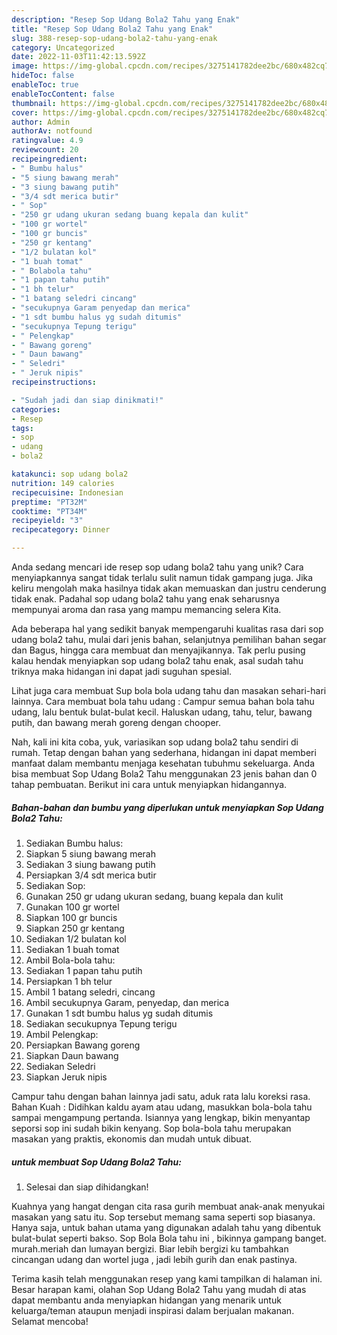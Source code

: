 ```yaml
---
description: "Resep Sop Udang Bola2 Tahu yang Enak"
title: "Resep Sop Udang Bola2 Tahu yang Enak"
slug: 388-resep-sop-udang-bola2-tahu-yang-enak
category: Uncategorized
date: 2022-11-03T11:42:13.592Z
image: https://img-global.cpcdn.com/recipes/3275141782dee2bc/680x482cq70/sop-udang-bola2-tahu-foto-resep-utama.jpg
hideToc: false
enableToc: true
enableTocContent: false
thumbnail: https://img-global.cpcdn.com/recipes/3275141782dee2bc/680x482cq70/sop-udang-bola2-tahu-foto-resep-utama.jpg
cover: https://img-global.cpcdn.com/recipes/3275141782dee2bc/680x482cq70/sop-udang-bola2-tahu-foto-resep-utama.jpg
author: Admin
authorAv: notfound
ratingvalue: 4.9
reviewcount: 20
recipeingredient:
- " Bumbu halus"
- "5 siung bawang merah"
- "3 siung bawang putih"
- "3/4 sdt merica butir"
- " Sop"
- "250 gr udang ukuran sedang buang kepala dan kulit"
- "100 gr wortel"
- "100 gr buncis"
- "250 gr kentang"
- "1/2 bulatan kol"
- "1 buah tomat"
- " Bolabola tahu"
- "1 papan tahu putih"
- "1 bh telur"
- "1 batang seledri cincang"
- "secukupnya Garam penyedap dan merica"
- "1 sdt bumbu halus yg sudah ditumis"
- "secukupnya Tepung terigu"
- " Pelengkap"
- " Bawang goreng"
- " Daun bawang"
- " Seledri"
- " Jeruk nipis"
recipeinstructions:

- "Sudah jadi dan siap dinikmati!"
categories:
- Resep
tags:
- sop
- udang
- bola2

katakunci: sop udang bola2 
nutrition: 149 calories
recipecuisine: Indonesian
preptime: "PT32M"
cooktime: "PT34M"
recipeyield: "3"
recipecategory: Dinner

---
```





Anda sedang mencari ide resep sop udang bola2 tahu yang unik? Cara menyiapkannya sangat tidak terlalu sulit namun tidak gampang juga. Jika keliru mengolah maka hasilnya tidak akan memuaskan dan justru cenderung tidak enak. Padahal sop udang bola2 tahu yang enak seharusnya mempunyai aroma dan rasa yang mampu memancing selera Kita.





Ada beberapa hal yang sedikit banyak mempengaruhi kualitas rasa dari sop udang bola2 tahu, mulai dari jenis bahan, selanjutnya pemilihan bahan segar dan Bagus, hingga cara membuat dan menyajikannya. Tak perlu pusing kalau hendak menyiapkan sop udang bola2 tahu enak,      asal sudah tahu triknya maka hidangan ini dapat jadi suguhan spesial.














Lihat juga cara membuat Sup bola bola udang tahu dan masakan sehari-hari lainnya. Cara membuat bola tahu udang : Campur semua bahan bola tahu udang, lalu bentuk bulat-bulat kecil. Haluskan udang, tahu, telur, bawang putih, dan bawang merah goreng dengan chooper.






Nah, kali ini kita coba, yuk, variasikan sop udang bola2 tahu sendiri di rumah. Tetap dengan bahan yang sederhana, hidangan ini dapat memberi manfaat dalam membantu menjaga kesehatan tubuhmu sekeluarga. Anda bisa membuat Sop Udang Bola2 Tahu menggunakan 23 jenis bahan dan 0 tahap pembuatan. Berikut ini cara untuk menyiapkan hidangannya.

<!--inarticleads1-->

##### Bahan-bahan dan bumbu yang diperlukan untuk menyiapkan Sop Udang Bola2 Tahu:

1. Sediakan  Bumbu halus:
1. Siapkan 5 siung bawang merah
1. Sediakan 3 siung bawang putih
1. Persiapkan 3/4 sdt merica butir
1. Sediakan  Sop:
1. Gunakan 250 gr udang ukuran sedang, buang kepala dan kulit
1. Gunakan 100 gr wortel
1. Siapkan 100 gr buncis
1. Siapkan 250 gr kentang
1. Sediakan 1/2 bulatan kol
1. Sediakan 1 buah tomat
1. Ambil  Bola-bola tahu:
1. Sediakan 1 papan tahu putih
1. Persiapkan 1 bh telur
1. Ambil 1 batang seledri, cincang
1. Ambil secukupnya Garam, penyedap, dan merica
1. Gunakan 1 sdt bumbu halus yg sudah ditumis
1. Sediakan secukupnya Tepung terigu
1. Ambil  Pelengkap:
1. Persiapkan  Bawang goreng
1. Siapkan  Daun bawang
1. Sediakan  Seledri
1. Siapkan  Jeruk nipis


Campur tahu dengan bahan lainnya jadi satu, aduk rata lalu koreksi rasa. Bahan Kuah : Didihkan kaldu ayam atau udang, masukkan bola-bola tahu sampai mengampung pertanda. Isiannya yang lengkap, bikin menyantap seporsi sop ini sudah bikin kenyang. Sop bola-bola tahu merupakan masakan yang praktis, ekonomis dan mudah untuk dibuat. 

<!--inarticleads2-->

#####  untuk membuat Sop Udang Bola2 Tahu:


1. Selesai dan siap dihidangkan!

Kuahnya yang hangat dengan cita rasa gurih membuat anak-anak menyukai masakan yang satu itu. Sop tersebut memang sama seperti sop biasanya. Hanya saja, untuk bahan utama yang digunakan adalah tahu yang dibentuk bulat-bulat seperti bakso. Sop Bola Bola tahu ini , bikinnya gampang banget. murah.meriah dan lumayan bergizi. Biar lebih bergizi ku tambahkan cincangan udang dan wortel juga , jadi lebih gurih dan enak pastinya. 

Terima kasih telah menggunakan resep yang kami tampilkan di halaman ini. Besar harapan kami, olahan Sop Udang Bola2 Tahu yang mudah di atas dapat membantu anda menyiapkan hidangan yang menarik untuk keluarga/teman ataupun menjadi inspirasi dalam berjualan makanan. Selamat mencoba!
